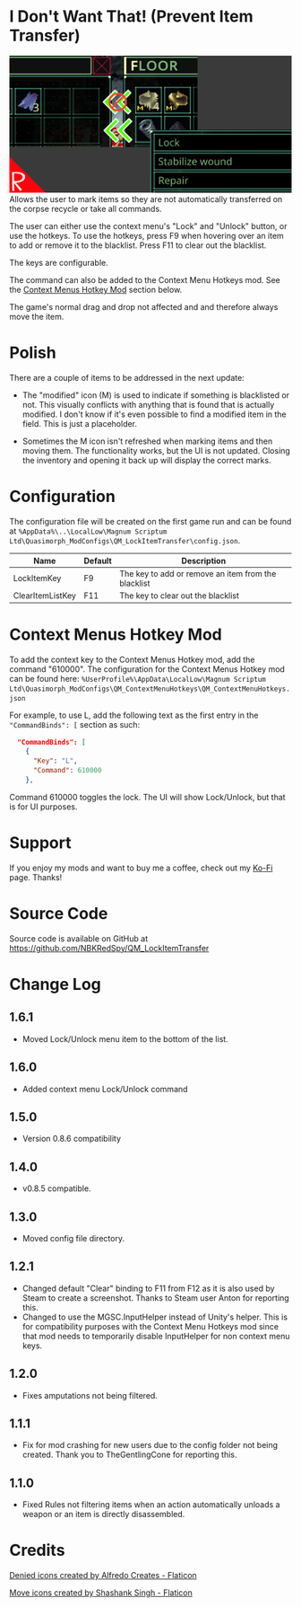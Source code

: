 # I Don't Want That!  (Prevent Item Transfer)

![thumbnail icon](media/thumbnail.png)
Allows the user to mark items so they are not automatically transferred on the corpse recycle or take all commands.

The user can either use the context menu's "Lock" and "Unlock" button, or use the hotkeys.
To use the hotkeys, press F9 when hovering over an item to add or remove it to the blacklist.  Press F11 to clear out the blacklist.

The keys are configurable.

The command can also be added to the Context Menu Hotkeys mod.  See the [Context Menus Hotkey Mod](#context-menus-hotkey-mod) section below.


The game's normal drag and drop not affected and and therefore always move the item.

# Polish

There are a couple of items to be addressed in the next update:

* The "modified" icon (M) is used to indicate if something is blacklisted or not. 
This visually conflicts with anything that is found that is actually modified.
I don't know if it's even possible to find a modified item in the field.  This is just a placeholder.

* Sometimes the M icon isn't refreshed when marking items and then moving them.  The functionality works, but the UI is not updated.  Closing the inventory and opening it back up will display the correct marks.

# Configuration

The configuration file will be created on the first game run and can be found at `%AppData%\..\LocalLow\Magnum Scriptum Ltd\Quasimorph_ModConfigs\QM_LockItemTransfer\config.json`.

|Name|Default|Description|
|--|--|--|
|LockItemKey|F9|The key to add or remove an item from the blacklist|
|ClearItemListKey|F11|The key to clear out the blacklist|

# Context Menus Hotkey Mod

To add the context key to the Context Menus Hotkey mod, add the command "610000".
The configuration for the Context Menus Hotkey mod can be found here:
```%UserProfile%\AppData\LocalLow\Magnum Scriptum Ltd\Quasimorph_ModConfigs\QM_ContextMenuHotkeys\QM_ContextMenuHotkeys.json```

For example, to use L, add the following text as the first entry in the `"CommandBinds": [` section as such:

```json
  "CommandBinds": [
    {
      "Key": "L",
      "Command": 610000
    },
```    

Command 610000 toggles the lock.  The UI will show Lock/Unlock, but that is for UI purposes.


# Support
If you enjoy my mods and want to buy me a coffee, check out my [Ko-Fi](https://ko-fi.com/nbkredspy71915) page.
Thanks!

# Source Code
Source code is available on GitHub at https://github.com/NBKRedSpy/QM_LockItemTransfer


# Change Log

## 1.6.1
* Moved Lock/Unlock menu item to the bottom of the list.
## 1.6.0
* Added context menu Lock/Unlock command

## 1.5.0
* Version 0.8.6 compatibility

## 1.4.0
* v0.8.5 compatible.

## 1.3.0
* Moved config file directory.

## 1.2.1
* Changed default "Clear" binding to F11 from F12 as it is also used by Steam to create a screenshot.  Thanks to Steam user Anton for reporting this.
* Changed to use the MGSC.InputHelper instead of Unity's helper.  This is for compatibility purposes with the Context Menu Hotkeys mod since that mod needs to temporarily disable InputHelper for non context menu keys.


## 1.2.0 
* Fixes amputations not being filtered.

## 1.1.1
* Fix for mod crashing for new users due to the config folder not being created.  Thank you to TheGentlingCone for reporting this.

## 1.1.0
* Fixed Rules not filtering items when an action automatically unloads a weapon or an item is directly disassembled.  

# Credits


[Denied icons created by Alfredo Creates - Flaticon](https://www.flaticon.com/free-icons/denied")

[Move icons created by Shashank Singh - Flaticon](https://www.flaticon.com/free-icons/move")

